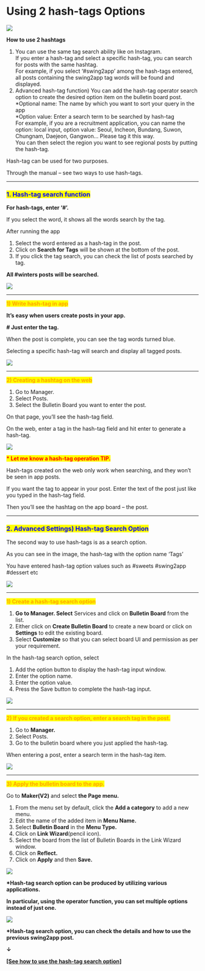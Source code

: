 # Using 2 hash-tags Options

![](https://support.swing2app.com/wp-content/uploads/2019/01/2hashtag.png)

**How to use 2 hashtags**

1. You can use the same tag search ability like on Instagram.\
   If you enter a hash-tag and select a specific hash-tag, you can search for posts with the same hashtag.\
   For example, if you select ‘#swing2app’ among the hash-tags entered, all posts containing the swing2app tag words will be found and displayed.
2. Advanced hash-tag function) You can add the hash-tag operator search option to create the desired option item on the bulletin board post.\
   \*Optional name: The name by which you want to sort your query in the app\
   \*Option value: Enter a search term to be searched by hash-tag\
   For example, if you are a recruitment application, you can name the option: local input, option value: Seoul, Incheon, Bundang, Suwon, Chungnam, Daejeon, Gangwon… Please tag it this way.\
   You can then select the region you want to see regional posts by putting the hash-tag.

Hash-tag can be used for two purposes.

Through the manual – see two ways to use hash-tags.

***

### <mark style="color:blue;">**1. Hash-tag search function**</mark>

**For hash-tags, enter ‘#’.**

If you select the word, it shows all the words search by the tag.

After running the app

1. Select the word entered as a hash-tag in the post.
2. Click on **Search for Tags** will be shown at the bottom of the post.&#x20;
3. If you click the tag search, you can check the list of posts searched by tag.

**All #winters posts will be searched.**

![](https://support.swing2app.com/wp-content/uploads/2019/01/tag.png)

***

<mark style="color:orange;">**1) Write hash-tag in app**</mark>

**It’s easy when users create posts in your app.**

**# Just enter the tag.**

When the post is complete, you can see the tag words turned blue.

Selecting a specific hash-tag will search and display all tagged posts.

![](https://support.swing2app.com/wp-content/uploads/2019/01/tag1.png)

***

<mark style="color:orange;">**2) Creating a hashtag on the web**</mark>

1. Go to Manager.
2. Select Posts.
3. Select the Bulletin Board you want to enter the post.

On that page, you’ll see the hash-tag field.

On the web, enter a tag in the hash-tag field and hit enter to generate a hash-tag.

![](https://support.swing2app.com/wp-content/uploads/2019/01/b82.png)

<mark style="color:red;">**\* Let me know a hash-tag operation TIP.**</mark>

Hash-tags created on the web only work when searching, and they won’t be seen in app posts.

If you want the tag to appear in your post. Enter the text of the post just like you typed in the hash-tag field.

Then you’ll see the hashtag on the app board – the post.

***

### <mark style="color:blue;">**2. Advanced Settings) Hash-tag Search Option**</mark>

The second way to use hash-tags is as a search option.

As you can see in the image, the hash-tag with the option name ‘Tags’

You have entered hash-tag option values ​​such as #sweets #swing2app #dessert etc

![](https://support.swing2app.com/wp-content/uploads/2018/10/33@3x.png)

***

<mark style="color:orange;">**1) Create a hash-tag search option**</mark>

1. **Go to Manager. Select** Services and click on **Bulletin Board** from the list.
2. Either click on **Create Bulletin Board** to create a new board or click on **Settings** to edit the existing board.
3. Select **Customize** so that you can select board UI and permission as per your requirement.

In the hash-tag search option, select

1. Add the option button to display the hash-tag input window.
2. Enter the option name.
3. Enter the option value.
4. Press the Save button to complete the hash-tag input.

![](https://support.swing2app.com/wp-content/uploads/2019/01/b83-1.png)

***

<mark style="color:orange;">**2) If you created a search option, enter a search tag in the post.**</mark>

1. Go to **Manager.**
2. Select Posts.
3. Go to the bulletin board where you just applied the hash-tag.

When entering a post, enter a search term in the hash-tag item.

![](https://support.swing2app.com/wp-content/uploads/2019/01/b82.png)

***

<mark style="color:orange;">**3) Apply the bulletin board to the app.**</mark>

Go to **Maker(V2)** and select **the Page menu.**

1. From the menu set by default, click the **Add a category** to add a new menu.
2. Edit the name of the added item in **Menu Name.**
3. Select **Bulletin Board** in the **Menu Type.**
4. Click on **Link Wizard**(pencil icon).
5. Select the board from the list of Bulletin Boards in the Link Wizard window.
6. Click on **Reflect.**
7. Click on **Apply** and then **Save.**

![](https://support.swing2app.com/wp-content/uploads/2019/01/b84-e1587044689522.png)

**\*Hash-tag search option can be produced by utilizing various applications.**

**In particular, using the operator function, you can set multiple options instead of just one.**

![](https://support.swing2app.com/wp-content/uploads/2019/01/b85.png)

**\*Hash-tag search option, you can check the details and how to use the previous swing2app post.**

**↓**

[**\[See how to use the hash-tag search option\]**](hashtag-search.md)
